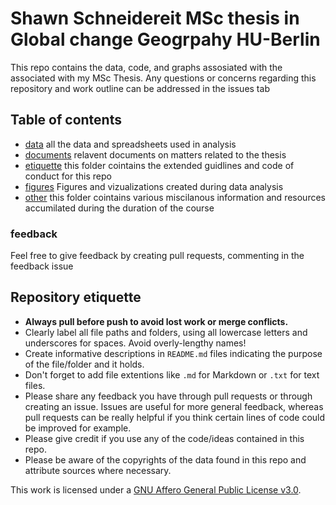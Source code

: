 # Shawn Schneidereit MSc thesis in Global change Geogrpahy HU-Berlin 
This repo contains the data, code, and graphs assosiated with the associated with my MSc Thesis. Any questions or concerns regarding this repository and work outline can be addressed in the issues tab

## Table of contents

- [data](/data) all the data and spreadsheets used in analysis
- [documents](/documents) relavent documents on matters related to the thesis 
- [etiquette](/etiquette) this folder cointains the extended guidlines and code of conduct for this repo
- [figures](/figures) Figures and vizualizations created during data analysis
- [other](/other) this folder cointains various miscilanous information and resources accumilated during the duration of the course 

### feedback
Feel free to give feedback by creating pull requests, commenting in the feedback issue

## Repository etiquette 
- **Always pull before push to avoid lost work or merge conflicts.**
- Clearly label all file paths and folders, using all lowercase letters and underscores for spaces. Avoid overly-lengthy names! 
- Create informative descriptions in `README.md` files indicating the purpose of the file/folder and it holds.
- Don't forget to add file extentions like `.md` for Markdown or `.txt` for text files.
- Please share any feedback you have through pull requests or through creating an issue. Issues are useful for more general feedback, whereas pull requests can be really helpful if you think certain lines of code could be improved for example.
- Please give credit if you use any of the code/ideas contained in this repo.
- Please be aware of the copyrights of the data found in this repo and attribute sources where necessary.

This work is licensed under a [GNU Affero General Public License v3.0](https://choosealicense.com/licenses/agpl-3.0/).
